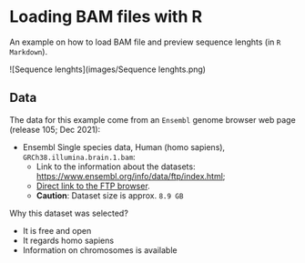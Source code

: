 # Loading BAM files with R

An example on how to load BAM file and preview sequence lenghts (in `R Markdown`).

![Sequence lenghts](images/Sequence lenghts.png)


## Data

The data for this example come from an `Ensembl` genome browser web page (release 105; Dec 2021):

 * Ensembl Single species data, Human (homo sapiens), `GRCh38.illumina.brain.1.bam`:
    * Link to the information about the datasets: https://www.ensembl.org/info/data/ftp/index.html;
    * [Direct link to the FTP browser](http://ftp.ensembl.org/pub/release-105/bamcov/homo_sapiens/genebuild/).
    * **Caution**: Dataset size is approx. `8.9 GB`
 
 Why this dataset was selected?

  * It is free and open
  * It regards homo sapiens
  * Information on chromosomes is available